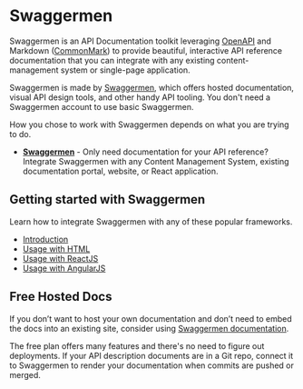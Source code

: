 # Swaggermen

Swaggermen is an API Documentation toolkit leveraging [OpenAPI](https://openapis.org/) and Markdown ([CommonMark](https://commonmark.org/)) to provide beautiful, interactive API reference documentation that you can integrate with any existing content-management system or single-page application. 

Swaggermen is made by [Swaggermen](https://swaggermen.io/?utm_source=github&utm_medium=swaggermen&utm_campaign=docs), which offers hosted documentation, visual API design tools, and other handy API tooling. You don't need a Swaggermen account to use basic Swaggermen. 

How you chose to work with Swaggermen depends on what you are trying to do.

- **[Swaggermen](getting-started/swaggermen/introduction.md)** - Only need documentation for your API reference? Integrate Swaggermen with any Content Management System, existing documentation portal, website, or React application.

## Getting started with Swaggermen

Learn how to integrate Swaggermen with any of these popular frameworks.

- [Introduction](getting-started/swaggermen/introduction.md)
- [Usage with HTML](getting-started/swaggermen/html.md)
- [Usage with ReactJS](getting-started/elements/react.md)
- [Usage with AngularJS](getting-started/swaggermen/angular.md)

## Free Hosted Docs

If you don’t want to host your own documentation and don’t need to embed the docs into an existing site, consider using [Swaggermen documentation](https://swaggermen.io/api-documentation/?utm_source=github&utm_medium=swaggermen&utm_campaign=docs).

The free plan offers many features and there's no need to figure out deployments. If your API description documents are in a Git repo, connect it to Swaggermen to render your documentation when commits are pushed or merged. 
